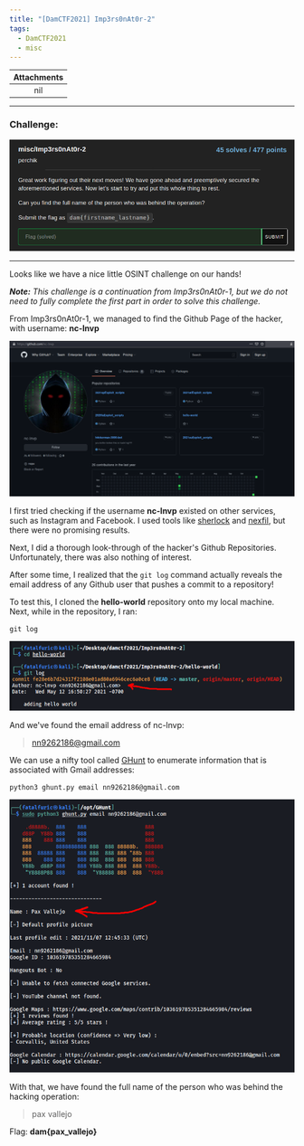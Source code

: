 ```yaml
---
title: "[DamCTF2021] Imp3rs0nAt0r-2"
tags:
  - DamCTF2021
  - misc
---
```


| Attachments |
| :---------: |
|     nil     |

---

### Challenge:

![screenshot1](../assets/images/DAM2021_Imp3rs0nAt0r-2/screenshot1.png)

---

Looks like we have a nice little OSINT challenge on our hands!

***Note:** This challenge is a continuation from Imp3rs0nAt0r-1, but we do not need to fully complete the first part in order to solve this challenge.*

From Imp3rs0nAt0r-1, we managed to find the Github Page of the hacker, with username: **nc-lnvp**

![screenshot2](../assets/images/DAM2021_Imp3rs0nAt0r-2/screenshot2.png)

I first tried checking if the username **nc-lnvp** existed on other services, such as Instagram and Facebook. I used tools like [sherlock](https://github.com/sherlock-project/sherlock) and [nexfil](https://github.com/thewhiteh4t/nexfil), but there were no promising results.

Next, I did a thorough look-through of the hacker's Github Repositories. Unfortunately, there was also nothing of interest.

After some time, I realized that the `git log` command actually reveals the email address of any Github user that pushes a commit to a repository! 

To test this, I cloned the **hello-world** repository onto my local machine. Next, while in the repository, I ran:

```
git log
```

![screenshot3](../assets/images/DAM2021_Imp3rs0nAt0r-2/screenshot3.png)

And we've found the email address of nc-lnvp:

> nn9262186@gmail.com

We can use a nifty tool called [GHunt](https://github.com/mxrch/GHunt) to enumerate information that is associated with Gmail addresses:

```
python3 ghunt.py email nn9262186@gmail.com
```

![screenshot4](../assets/images/DAM2021_Imp3rs0nAt0r-2/screenshot4.png)

With that, we have found the full name of the person who was behind the hacking operation: 

> pax vallejo

Flag: **dam{pax_vallejo}**

